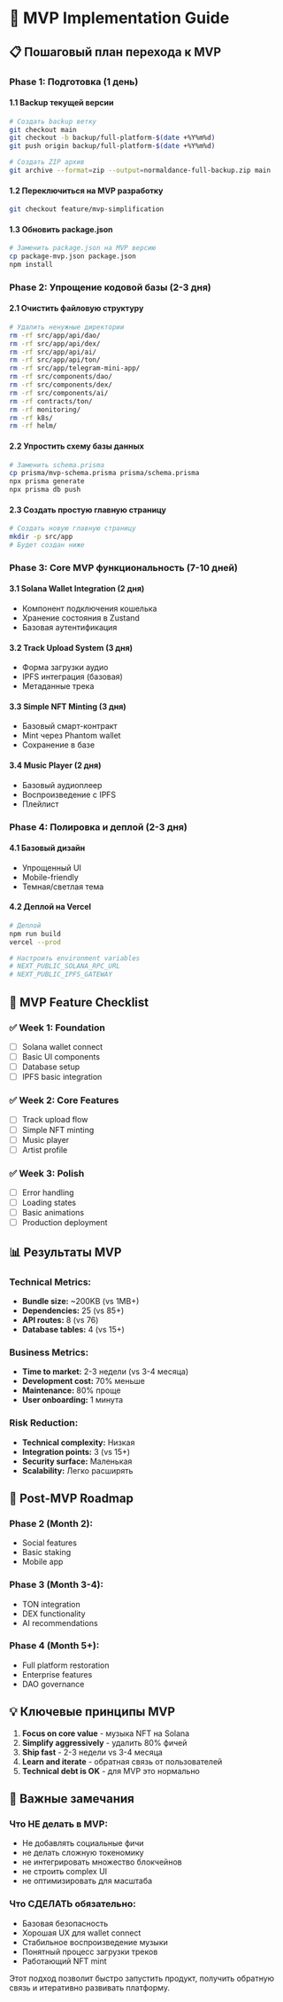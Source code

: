 # 🚀 MVP Implementation Guide

## 📋 Пошаговый план перехода к MVP

### Phase 1: Подготовка (1 день)

#### 1.1 Backup текущей версии
```bash
# Создать backup ветку
git checkout main
git checkout -b backup/full-platform-$(date +%Y%m%d)
git push origin backup/full-platform-$(date +%Y%m%d)

# Создать ZIP архив
git archive --format=zip --output=normaldance-full-backup.zip main
```

#### 1.2 Переключиться на MVP разработку
```bash
git checkout feature/mvp-simplification
```

#### 1.3 Обновить package.json
```bash
# Заменить package.json на MVP версию
cp package-mvp.json package.json
npm install
```

### Phase 2: Упрощение кодовой базы (2-3 дня)

#### 2.1 Очистить файловую структуру
```bash
# Удалить ненужные директории
rm -rf src/app/api/dao/
rm -rf src/app/api/dex/
rm -rf src/app/api/ai/
rm -rf src/app/api/ton/
rm -rf src/app/telegram-mini-app/
rm -rf src/components/dao/
rm -rf src/components/dex/
rm -rf src/components/ai/
rm -rf contracts/ton/
rm -rf monitoring/
rm -rf k8s/
rm -rf helm/
```

#### 2.2 Упростить схему базы данных
```bash
# Заменить schema.prisma
cp prisma/mvp-schema.prisma prisma/schema.prisma
npx prisma generate
npx prisma db push
```

#### 2.3 Создать простую главную страницу
```bash
# Создать новую главную страницу
mkdir -p src/app
# Будет создан ниже
```

### Phase 3: Core MVP функциональность (7-10 дней)

#### 3.1 Solana Wallet Integration (2 дня)
- Компонент подключения кошелька
- Хранение состояния в Zustand
- Базовая аутентификация

#### 3.2 Track Upload System (3 дня)
- Форма загрузки аудио
- IPFS интеграция (базовая)
- Метаданные трека

#### 3.3 Simple NFT Minting (3 дня)
- Базовый смарт-контракт
- Mint через Phantom wallet
- Сохранение в базе

#### 3.4 Music Player (2 дня)
- Базовый аудиоплеер
- Воспроизведение с IPFS
- Плейлист

### Phase 4: Полировка и деплой (2-3 дня)

#### 4.1 Базовый дизайн
- Упрощенный UI
- Mobile-friendly
- Темная/светлая тема

#### 4.2 Деплой на Vercel
```bash
# Деплой
npm run build
vercel --prod

# Настроить environment variables
# NEXT_PUBLIC_SOLANA_RPC_URL
# NEXT_PUBLIC_IPFS_GATEWAY
```

## 🎯 MVP Feature Checklist

### ✅ Week 1: Foundation
- [ ] Solana wallet connect
- [ ] Basic UI components
- [ ] Database setup
- [ ] IPFS basic integration

### ✅ Week 2: Core Features  
- [ ] Track upload flow
- [ ] Simple NFT minting
- [ ] Music player
- [ ] Artist profile

### ✅ Week 3: Polish
- [ ] Error handling
- [ ] Loading states
- [ ] Basic animations
- [ ] Production deployment

## 📊 Результаты MVP

### Technical Metrics:
- **Bundle size:** ~200KB (vs 1MB+)
- **Dependencies:** 25 (vs 85+)
- **API routes:** 8 (vs 76)
- **Database tables:** 4 (vs 15+)

### Business Metrics:
- **Time to market:** 2-3 недели (vs 3-4 месяца)
- **Development cost:** 70% меньше
- **Maintenance:** 80% проще
- **User onboarding:** 1 минута

### Risk Reduction:
- **Technical complexity:** Низкая
- **Integration points:** 3 (vs 15+)
- **Security surface:** Маленькая
- **Scalability:** Легко расширять

## 🔄 Post-MVP Roadmap

### Phase 2 (Month 2):
- Social features
- Basic staking
- Mobile app

### Phase 3 (Month 3-4):
- TON integration
- DEX functionality
- AI recommendations

### Phase 4 (Month 5+):
- Full platform restoration
- Enterprise features
- DAO governance

## 💡 Ключевые принципы MVP

1. **Focus on core value** - музыка NFT на Solana
2. **Simplify aggressively** - удалить 80% фичей
3. **Ship fast** - 2-3 недели vs 3-4 месяца  
4. **Learn and iterate** - обратная связь от пользователей
5. **Technical debt is OK** - для MVP это нормально

## 🚨 Важные замечания

### Что НЕ делать в MVP:
- Не добавлять социальные фичи
- не делать сложную токеномику
- не интегрировать множество блокчейнов
- не строить complex UI
- не оптимизировать для масштаба

### Что СДЕЛАТЬ обязательно:
- Базовая безопасность
- Хорошая UX для wallet connect
- Стабильное воспроизведение музыки
- Понятный процесс загрузки треков
- Работающий NFT mint

Этот подход позволит быстро запустить продукт, получить обратную связь и итеративно развивать платформу.